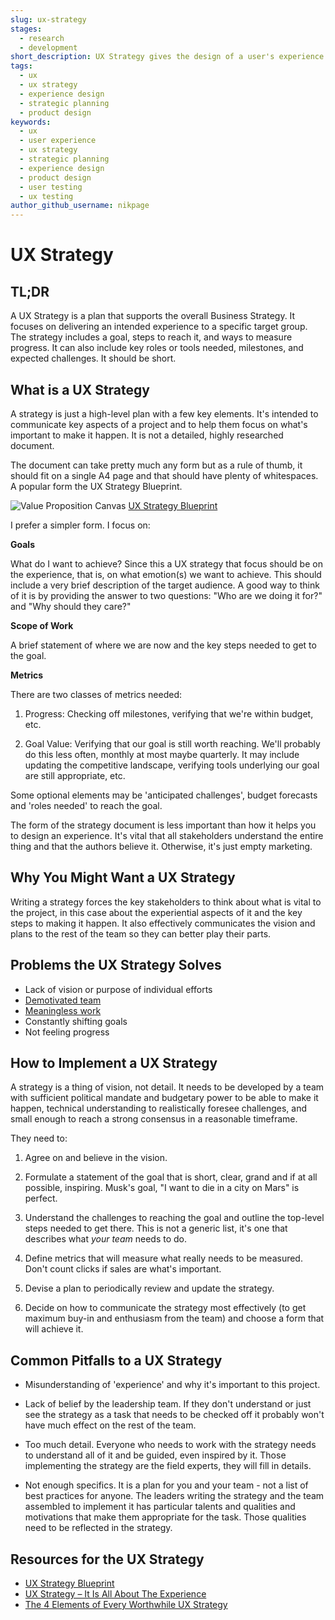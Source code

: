```yaml
---
slug: ux-strategy
stages:
  - research
  - development
short_description: UX Strategy gives the design of a user's experience a goal, a plan to reach it, and ways to measure progress and success without which, the project is just a bunch of activities that might lead somewhere but probably not there, where you want it.
tags:
  - ux
  - ux strategy
  - experience design
  - strategic planning
  - product design
keywords:
  - ux
  - user experience
  - ux strategy
  - strategic planning
  - experience design
  - product design
  - user testing
  - ux testing
author_github_username: nikpage
---
```

# UX Strategy

## TL;DR

A UX Strategy is a plan that supports the overall Business Strategy. It focuses on delivering an intended experience to a specific target group. The strategy includes a goal, steps to reach it, and ways to measure progress. It can also include key roles or tools needed, milestones, and expected challenges. It should be short.

## What is a UX Strategy

A strategy is just a high-level plan with a few key elements. It's intended to communicate key aspects of a project and to help them focus on what's important to make it happen. It is not a detailed, highly researched document.

The document can take pretty much any form but as a rule of thumb, it should fit on a single A4 page and that should have plenty of whitespaces. A popular form the UX Strategy Blueprint.

![Value Proposition Canvas](/files/ux_strategy_blueprint.png)
[UX Strategy Blueprint](https://experiencinginformation.com/2014/08/12/ux-strategy-blueprint/)

I prefer a simpler form. I focus on:

**Goals**

What do I want to achieve? Since this a UX strategy that focus should be on the experience, that is, on what emotion(s) we want to achieve. This should include a very brief description of the target audience. A good way to think of it is by providing the answer to two questions: "Who are we doing it for?" and "Why should they care?"

**Scope of Work**

A brief statement of where we are now and the key steps needed to get to the goal.

**Metrics**

There are two classes of metrics needed:

1. Progress: Checking off milestones, verifying that we're within budget, etc.

2. Goal Value: Verifying that our goal is still worth reaching. We'll probably do this less often, monthly at most maybe quarterly. It may include updating the competitive landscape, verifying tools underlying our goal are still appropriate, etc.

Some optional elements may be 'anticipated challenges', budget forecasts and 'roles needed' to reach the goal.

The form of the strategy document is less important than how it helps you to design an experience. It's vital that all stakeholders understand the entire thing and that the authors believe it. Otherwise, it's just empty marketing.

## Why You Might Want a UX Strategy

Writing a strategy forces the key stakeholders to think about what is vital to the project, in this case about the experiential aspects of it and the key steps to making it happen. It also effectively communicates the vision and plans to the rest of the team so they can better play their parts.

## Problems the UX Strategy Solves

* Lack of vision or purpose of individual efforts
* [Demotivated team](/problems/demotivated-team)
* [Meaningless work](/problems/meaningless-work)
* Constantly shifting goals
* Not feeling progress

## How to Implement a UX Strategy

A strategy is a thing of vision, not detail. It needs to be developed by a team with sufficient political mandate and budgetary power to be able to make it happen, technical understanding to realistically foresee challenges, and small enough to reach a strong consensus in a reasonable timeframe.

They need to:

1. Agree on and believe in the vision.

2. Formulate a statement of the goal that is short, clear, grand and if at all possible, inspiring. Musk's goal, "I want to die in a city on Mars" is perfect.

3. Understand the challenges to reaching the goal and outline the top-level steps needed to get there. This is not a generic list, it's one that describes what *your team* needs to do.

4. Define metrics that will measure what really needs to be measured. Don't count clicks if sales are what's important.

5. Devise a plan to periodically review and update the strategy.

6. Decide on how to communicate the strategy most effectively (to get maximum buy-in and enthusiasm from the team) and choose a form that will achieve it.

## Common Pitfalls to a UX Strategy

* Misunderstanding of 'experience' and why it's important to this project.

* Lack of belief by the leadership team. If they don't understand or just see the strategy as a task that needs to be checked off it probably won't have much effect on the rest of the team.

* Too much detail. Everyone who needs to work with the strategy needs to understand all of it and be guided, even inspired by it. Those implementing the strategy are the field experts, they will fill in details.

* Not enough specifics. It is a plan for you and your team - not a list of best practices for anyone. The leaders writing the strategy and the team assembled to implement it has particular talents and qualities and motivations that make them appropriate for the task. Those qualities need to be reflected in the strategy.

## Resources for the UX Strategy

* [UX Strategy Blueprint](https://experiencinginformation.com/2014/08/12/ux-strategy-blueprint/)
* [UX Strategy – It Is All About The Experience](https://usabilitygeek.com/ux-strategy-it-is-all-about-the-experience/)
* [The 4 Elements of Every Worthwhile UX Strategy](https://www.depalmastudios.com/blog/the-4-elements-of-every-worthwhile-ux-strategy)

